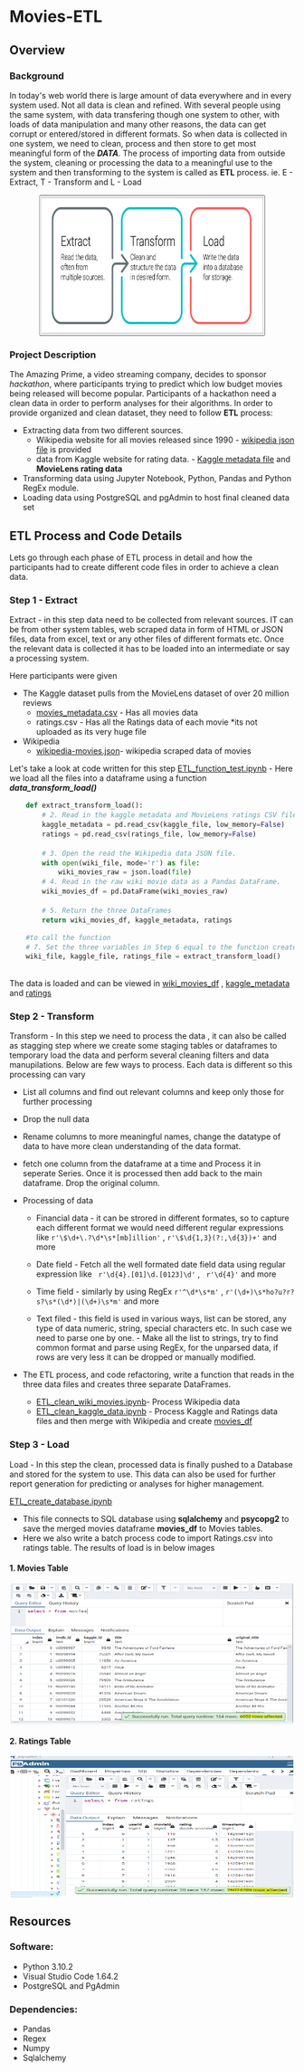 # Movies-ETL

## Overview

### Background
In today's web world there is large amount of data everywhere and in every system used. Not all data is clean and refined. With several people using the same system, with data transfering though one system to other, with loads of data manipulation and many other reasons, the data can get corrupt or entered/stored in different formats.
So when data is collected in one system, we need to clean, process and then store to get most meaningful form of the ***DATA***.
The process of importing data from outside the system, cleaning or processing the data to a meaningful use to the system and then transforming to the system is called as **ETL** process. 
ie. E - Extract, T - Transform and L - Load 

<p align="center"> <img src="Images/ETL.png" align="center" height="250" width="400"> </p>

### Project Description
The Amazing Prime, a video streaming company, decides to sponsor *hackathon*, where participants trying to predict which low budget movies being released will become popular. Participants of a hackathon need a clean data in order to perform analyses for their algorithms. In order to provide organized and clean dataset, they need to follow **ETL** process:

* Extracting data from two different sources.
	* Wikipedia website for all movies released since 1990 - [wikipedia json file](Resources/wikipedia-movies.json) is provided 
	* data from Kaggle website for rating data. - [Kaggle metadata file](Resources/movies_metadata.csv) and **MovieLens rating data**
* Transforming data using Jupyter Notebook, Python, Pandas and Python RegEx module.
* Loading data using PostgreSQL and pgAdmin to host final cleaned data set

## ETL Process and Code Details
Lets go through each phase of ETL process in detail and how the participants had to create different code files in order to achieve a clean data.

### Step 1 - Extract
Extract - in this step data need to be collected from relevant sources. IT can be from other system tables, web scraped data in form of HTML or JSON files, data from excel, text or any other files of different formats etc. 
Once the relevant data is collected it has to be loaded into an intermediate or say a processing system.

Here participants were given
* The Kaggle dataset pulls from the MovieLens dataset of over 20 million reviews
	* [movies_metadata.csv](Resources/movies_metadata.csv) - Has all movies data 
	* ratings.csv - Has all the Ratings data of each movie *its not uploaded as its very huge file
* Wikipedia
	* [wikipedia-movies.json](Resources/wikipedia-movies.json)- wikipedia scraped data of movies

Let's take a look at code written for this step
[ETL_function_test.ipynb](ETL_function_test.ipynb) - Here we load all the files into a dataframe using a function ***data_transform_load()*** 

``` Python
	def extract_transform_load():
		# 2. Read in the kaggle metadata and MovieLens ratings CSV files as Pandas DataFrames.
		kaggle_metadata = pd.read_csv(kaggle_file, low_memory=False)
		ratings = pd.read_csv(ratings_file, low_memory=False)
		
		# 3. Open the read the Wikipedia data JSON file.
		with open(wiki_file, mode='r') as file:
			wiki_movies_raw = json.load(file)
		# 4. Read in the raw wiki movie data as a Pandas DataFrame.
		wiki_movies_df = pd.DataFrame(wiki_movies_raw)

		# 5. Return the three DataFrames
		return wiki_movies_df, kaggle_metadata, ratings

```

``` Python
	#to call the function
	# 7. Set the three variables in Step 6 equal to the function created in Step 1.
	wiki_file, kaggle_file, ratings_file = extract_transform_load()
	
```

The data is loaded and can be viewed in [wiki_movies_df](Images/Dev11.png) , [kaggle_metadata](Images/Dev12.png) and [ratings](Images/Dev13.png)

### Step 2 - Transform 
Transform - In this step we need to process the data , it can also be called as stagging step where we create some staging tables or dataframes to temporary load the data and perform several cleaning filters and data manupilations.
Below are few ways to process. Each data is different so this processing can vary 

* List all columns and find out relevant columns and keep only those for further processing

* Drop the null data

* Rename columns to more meaningful names, change the datatype of data to have more clean understanding of the data format.

* fetch one column from the dataframe at a time and Process it in seperate Series. Once it is processed then add back to the main dataframe. Drop the original column. 

* Processing of data 
	- Financial data - it can be strored in different formates, so to capture each different format we would need different regular expressions like ``` r'\$\d+\.?\d*\s*[mb]illion' ``` , ``` r'\$\d{1,3}(?:,\d{3})+' ``` and more

	- Date field - Fetch all the well formated date field data using regular expression like ```  r'\d{4}.[01]\d.[0123]\d' ``` , ```  r'\d{4}' ```  and more 

	- Time field - similarly by using RegEx ``` r'^\d*\s*m' ``` , ``` r'(\d+)\s*ho?u?r?s?\s*(\d*)|(\d+)\s*m' ``` and more
	
	- Text filed - this field is used in various ways, list can be stored, any type of data numeric, string, special characters etc. In such case we need to parse one by one.
				 - Make all the list to strings, try to find common format and parse using RegEx, for the unparsed data, if rows are very less it can be dropped or manually modified.
	
* The ETL process, and code refactoring, write a function that reads in the three data files and creates three separate DataFrames. 

	* [ETL_clean_wiki_movies.ipynb](ETL_clean_wiki_movies.ipynb)- Process Wikipedia data 
	* [ETL_clean_kaggle_data.ipynb](ETL_clean_kaggle_data.ipynb) -  Process Kaggle and Ratings data files and then merge with Wikipedia and create [movies_df](Images/Dev33.png)

### Step 3 - Load
Load - In this step the clean, processed data is finally pushed to a Database and stored for the system to use.
This data can also be used for further report generation for predicting or analyses for higher management.

[ETL_create_database.ipynb](ETL_create_database.ipynb) 
* This file connects to SQL database using **sqlalchemy** and **psycopg2** to save the merged movies dataframe **movies_df** to Movies tables. 
* Here we also write a batch process code to import Ratings.csv into ratings table.
The results of load is in below images

#### 1. Movies Table
<p align="center"> <img src="Resources/movies_query.png"  align="center" height="250" width="500"> </p>

#### 2. Ratings Table
<p align="center"> <img src="Resources/ratings_query.png"  align="center" height="250" width="500"> </p>


## Resources

### Software:

* Python 3.10.2
* Visual Studio Code 1.64.2
* PostgreSQL and PgAdmin

### Dependencies:

* Pandas
* Regex
* Numpy
* Sqlalchemy
